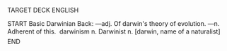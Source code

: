 TARGET DECK
ENGLISH

START
Basic
Darwinian
Back: —adj. Of darwin's theory of evolution. —n. Adherent of this.  darwinism n. Darwinist n. [darwin, name of a naturalist]
END
